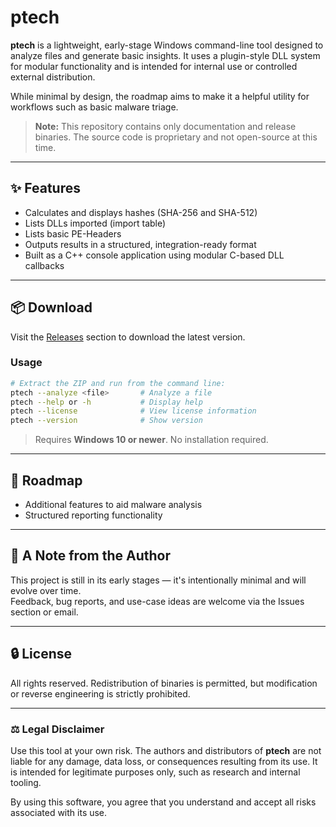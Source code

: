 # ptech

**ptech** is a lightweight, early-stage Windows command-line tool designed to analyze files and generate basic insights. It uses a plugin-style DLL system for modular functionality and is intended for internal use or controlled external distribution.

While minimal by design, the roadmap aims to make it a helpful utility for workflows such as basic malware triage.

> **Note:** This repository contains only documentation and release binaries. The source code is proprietary and not open-source at this time.

---

## ✨ Features

- Calculates and displays hashes (SHA-256 and SHA-512)
- Lists DLLs imported (import table)
- Lists basic PE-Headers 
- Outputs results in a structured, integration-ready format
- Built as a C++ console application using modular C-based DLL callbacks

---

## 📦 Download

Visit the [Releases](https://github.com/palavitech/ptech/releases/) section to download the latest version.

### Usage

```bash
# Extract the ZIP and run from the command line:
ptech --analyze <file>       # Analyze a file
ptech --help or -h           # Display help
ptech --license              # View license information
ptech --version              # Show version
```

> Requires **Windows 10 or newer**. No installation required.

---

## 🚧 Roadmap

- Additional features to aid malware analysis
- Structured reporting functionality

---

## 💬 A Note from the Author

This project is still in its early stages — it's intentionally minimal and will evolve over time.  
Feedback, bug reports, and use-case ideas are welcome via the Issues section or email.

---

## 🔒 License

All rights reserved. Redistribution of binaries is permitted, but modification or reverse engineering is strictly prohibited.


---

### ⚖️ Legal Disclaimer

Use this tool at your own risk. The authors and distributors of **ptech** are not liable for any damage, data loss, or consequences resulting from its use. It is intended for legitimate purposes only, such as research and internal tooling.

By using this software, you agree that you understand and accept all risks associated with its use.
